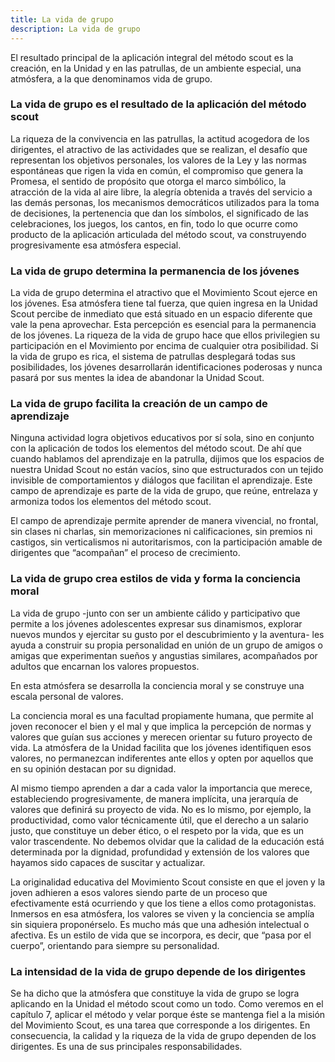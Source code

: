 ```yaml
---
title: La vida de grupo
description: La vida de grupo
---
```


El resultado principal de la aplicación integral del método scout es la creación, en la Unidad y en las patrullas, de un ambiente especial, una atmósfera, a la que denominamos vida de grupo.

### La vida de grupo es el resultado de la aplicación del método scout

La riqueza de la convivencia en las patrullas, la actitud acogedora de los dirigentes, el atractivo de las actividades que se realizan, el desafío que representan los objetivos personales, los valores de la Ley y las normas espontáneas que rigen la vida en común, el compromiso que genera la Promesa, el sentido de propósito que otorga el marco simbólico, la atracción de la vida al aire libre, la alegría obtenida a través del servicio a las demás personas, los mecanismos democráticos utilizados para la toma de decisiones, la pertenencia que dan los símbolos, el significado de las celebraciones, los juegos, los cantos, en fin, todo lo que ocurre como producto de la aplicación articulada del método scout, va construyendo progresivamente esa atmósfera especial.

### La vida de grupo determina la permanencia de los jóvenes

La vida de grupo determina el atractivo que el Movimiento Scout ejerce en los jóvenes. Esa atmósfera tiene tal fuerza, que quien ingresa en la Unidad Scout percibe de inmediato que está situado en un espacio diferente que vale la pena aprovechar. Esta percepción es esencial para la permanencia de los jóvenes. La riqueza de la vida de grupo hace que ellos privilegien su participación en el Movimiento por encima de cualquier otra posibilidad. Si la vida de grupo es rica, el sistema de patrullas desplegará todas sus posibilidades, los jóvenes desarrollarán identificaciones poderosas y nunca pasará por sus mentes la idea de abandonar la Unidad Scout.

### La vida de grupo facilita la creación de un campo de aprendizaje

Ninguna actividad logra objetivos educativos por sí sola, sino en conjunto con la aplicación de todos los elementos del método scout. De ahí que cuando hablamos del aprendizaje en la patrulla, dijimos que los espacios de nuestra Unidad Scout no están vacíos, sino que estructurados con un tejido invisible de comportamientos y diálogos que facilitan el aprendizaje. Este campo de aprendizaje es parte de la vida de grupo, que reúne, entrelaza y armoniza todos los elementos del método scout.

El campo de aprendizaje permite aprender de manera vivencial, no frontal, sin clases ni charlas, sin memorizaciones ni calificaciones, sin premios ni castigos, sin verticalismos ni autoritarismos, con la participación amable de dirigentes que “acompañan” el proceso de crecimiento.

### La vida de grupo crea estilos de vida y forma la conciencia moral

La vida de grupo -junto con ser un ambiente cálido y participativo que permite a los jóvenes adolescentes expresar sus dinamismos, explorar nuevos mundos y ejercitar su gusto por el descubrimiento y la aventura- les ayuda a construir su propia personalidad en unión de un grupo de amigos o amigas que experimentan sueños y angustias similares, acompañados por adultos que encarnan los valores propuestos.

En esta atmósfera se desarrolla la conciencia moral y se construye una escala personal de valores.

La conciencia moral es una facultad propiamente humana, que permite al joven reconocer el bien y el mal y que implica la percepción de normas y valores que guían sus acciones y merecen orientar su futuro proyecto de vida. La atmósfera de la Unidad facilita que los jóvenes identifiquen esos valores, no permanezcan indiferentes ante ellos y opten por aquellos que en su opinión destacan por su dignidad.

Al mismo tiempo aprenden a dar a cada valor la importancia que merece, estableciendo progresivamente, de manera implícita, una jerarquía de valores que definirá su proyecto de vida. No es lo mismo, por ejemplo, la productividad, como valor técnicamente útil, que el derecho a un salario justo, que constituye un deber ético, o el respeto por la vida, que es un valor trascendente. No debemos olvidar que la calidad de la educación está determinada por la dignidad, profundidad y extensión de los valores que hayamos sido capaces de suscitar y actualizar.

La originalidad educativa del Movimiento Scout consiste en que el joven y la joven adhieren a esos valores siendo parte de un proceso que efectivamente está ocurriendo y que los tiene a ellos como protagonistas. Inmersos en esa atmósfera, los valores se viven y la conciencia se amplía sin siquiera proponérselo. Es mucho más que una adhesión intelectual o afectiva. Es un estilo de vida que se incorpora, es decir, que “pasa por el cuerpo”, orientando para siempre su personalidad.

### La intensidad de la vida de grupo depende de los dirigentes

Se ha dicho que la atmósfera que constituye la vida de grupo se logra aplicando en la Unidad el método scout como un todo. Como veremos en el capítulo 7, aplicar el método y velar porque éste se mantenga fiel a la misión del Movimiento Scout, es una tarea que corresponde a los dirigentes. En consecuencia, la calidad y la riqueza de la vida de grupo dependen de los dirigentes. Es una de sus principales responsabilidades.
